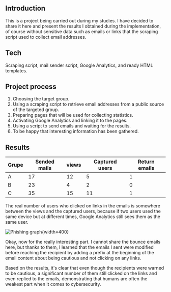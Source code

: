 

## Introduction

This is a project being carried out during my studies. I have decided to share it here and present the results I obtained during the implementation, of course without sensitive data such as emails or links that the scraping script used to collect email addresses.


## Tech

Scraping script, mail sender script, Google Analytics, and ready HTML templates.



## Project process

1. Choosing the target group.
2. Using a scraping script to retrieve email addresses from a public source of the targeted group.
3. Preparing pages that will be used for collecting statistics.
4. Activating Google Analytics and linking it to the pages.
5. Using a script to send emails and waiting for the results.
6. To be happy that interesting information has been gathered.

## Results

| Grupe     | Sended mails |   views   |   Captured users | Return emails |
| --------- | ------------ | --------- | ---------------- | ------------- |
| A         | 17           |    12     |   5              |  1            |
| B         | 23           |    4      |   2              |  0            |
| C         | 35           |    15     |   11             | 1             |

The real number of users who clicked on links in the emails is somewhere between the views and the captured users, because if two users used the same device but at different times, Google Analytics still sees them as the same user.

![Phishing graph](https://i.pinimg.com/236x/c4/48/9a/c4489af34519fb1e90f50c8626bb65cf.jpg){width=400}

Okay, now for the really interesting part. I cannot share the bounce emails here, but thanks to them, I learned that the emails I sent were modified before reaching the recipient by adding a prefix at the beginning of the email content about being cautious and not clicking on any links.

Based on the results, it's clear that even though the recipients were warned to be cautious, a significant number of them still clicked on the links and even replied to the emails, demonstrating that humans are often the weakest part when it comes to cybersecurity.
